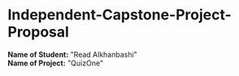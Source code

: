# Independent-Capstone-Project-Proposal


**Name of Student:** "Read Alkhanbashi"
<br>
**Name of Project:** "QuizOne"

